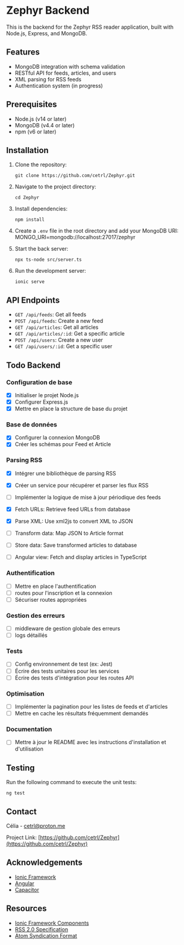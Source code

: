 # Zephyr Backend

This is the backend for the Zephyr RSS reader application, built with Node.js, Express, and MongoDB.

## Features

- MongoDB integration with schema validation
- RESTful API for feeds, articles, and users
- XML parsing for RSS feeds
- Authentication system (in progress)

## Prerequisites

- Node.js (v14 or later)
- MongoDB (v4.4 or later)
- npm (v6 or later)

## Installation

1. Clone the repository:
   ```
   git clone https://github.com/cetrl/Zephyr.git
   ```
2. Navigate to the project directory:
   ```
   cd Zephyr
   ```
3. Install dependencies:
   ```
   npm install
   ```
4. Create a `.env` file in the root directory and add your MongoDB URI:
MONGO_URI=mongodb://localhost:27017/zephyr

5. Start the back server:
   ```
   npx ts-node src/server.ts
   ```

6. Run the development server:
   ```
   ionic serve
   ```
   
## API Endpoints

- `GET /api/feeds`: Get all feeds
- `POST /api/feeds`: Create a new feed
- `GET /api/articles`: Get all articles
- `GET /api/articles/:id`: Get a specific article
- `POST /api/users`: Create a new user
- `GET /api/users/:id`: Get a specific user

## Todo Backend

### Configuration de base
- [x] Initialiser le projet Node.js
- [x] Configurer Express.js
- [x] Mettre en place la structure de base du projet

### Base de données
- [x] Configurer la connexion MongoDB
- [x] Créer les schémas pour Feed et Article

### Parsing RSS
- [x] Intégrer une bibliothèque de parsing RSS
- [x] Créer un service pour récupérer et parser les flux RSS
- [ ] Implémenter la logique de mise à jour périodique des feeds

- [x] Fetch URLs: Retrieve feed URLs from database
- [x] Parse XML: Use xml2js to convert XML to JSON
- [ ] Transform data: Map JSON to Article format
- [ ] Store data: Save transformed articles to database
- [ ] Angular view: Fetch and display articles in TypeScript

### Authentification
- [ ] Mettre en place l'authentification
- [ ] routes pour l'inscription et la connexion
- [ ] Sécuriser routes appropriées

### Gestion des erreurs
- [ ] middleware de gestion globale des erreurs
- [ ] logs détaillés

### Tests
- [ ] Config environnement de test (ex: Jest)
- [ ] Écrire des tests unitaires pour les services
- [ ] Écrire des tests d'intégration pour les routes API

### Optimisation
- [ ] Implémenter la pagination pour les listes de feeds et d'articles
- [ ] Mettre en cache les résultats fréquemment demandés

### Documentation
- [ ] Mettre à jour le README avec les instructions d'installation et d'utilisation

## Testing

Run the following command to execute the unit tests:

```
ng test
```

## Contact

Célia - [cetrl@proton.me](cetrl@proton.me)

Project Link: [https://github.com/cetrl/Zephyr](https://github.com/cetrl/Zephyr)

## Acknowledgements

- [Ionic Framework](https://ionicframework.com/)
- [Angular](https://angular.io/)
- [Capacitor](https://capacitorjs.com/)

## Resources

- [Ionic Framework Components](https://ionicframework.com/docs/components)
- [RSS 2.0 Specification](https://www.rssboard.org/rss-specification)
- [Atom Syndication Format](https://tools.ietf.org/html/rfc4287)
